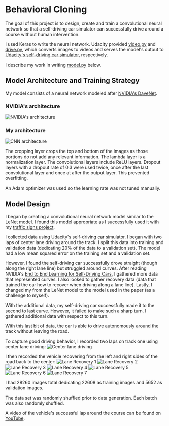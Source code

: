 # Behavioral Cloning
The goal of this project is to design, create and train a convolutional neural network so that a self-driving car simulator can successfully drive around a course without human intervention.

I used Keras to write the neural network.  Udacity provided [video.py](https://github.com/AryanJ-NYC/CarND-Behavioral-Cloning-P3/blob/master/video.py) and [drive.py](https://github.com/AryanJ-NYC/CarND-Behavioral-Cloning-P3/blob/master/drive.py), which converts images to videos and serves the model's output to [Udacity's self-driving car simulator](https://github.com/udacity/self-driving-car-sim), respectively.

I describe my work in writing [model.py](https://github.com/AryanJ-NYC/CarND-Behavioral-Cloning-P3/blob/master/model.py) below.

## Model Architecture and Training Strategy
My model consists of a neural network modeled after [NVIDIA's DaveNet](https://arxiv.org/pdf/1604.07316v1.pdf).

### NVIDIA's architecture
![NVIDIA's architecture](./images/nvidia-dave2.jpg)

### My architecture
![CNN architecture](./models/model.png)

The cropping layer crops the top and bottom of the images as those portions do not add any relevant information.  The lambda layer is a normalization layer.  The convolutional layers include ReLU layers.  Dropout layers with a dropout rate of 0.3 were used twice, once after the last convolutional layer and once at after the output layer.  This prevented overfitting.

An Adam optimizer was used so the learning rate was not tuned manually.

## Model Design
I began by creating a convolutional neural network model similar to the LeNet model.  I found this model appropriate as I successfully used it with my  [traffic signs project](https://github.com/AryanJ-NYC/CarND-Traffic-Sign-Classifier-Project/).

I collected data using Udacity's self-driving car simulator.  I began with two laps of center lane driving around the track.  I split this data into training and validation data (dedicating 20% of the data to a validation set).  The model had a low mean squared error on the training set and a validation set.

However, I found the self-driving car successfully drove straight (though along the right lane line) but struggled around curves.  After reading NVIDIA's [End to End Learning for Self-Driving Cars](https://arxiv.org/pdf/1604.07316v1.pdf), I gathered more data that represented curves.  I also looked to gather recovery data (data that trained the car how to recover when driving along a lane line).  Lastly, I changed my from the LeNet model to the model used in the paper (as a challenge to myself).

With the additional data, my self-driving car successfully made it to the second to last curve.  However, it failed to make such a sharp turn.  I  gathered additional data with respect to this turn.

With this last bit of data, the car is able to drive autonomously around the track without leaving the road.

To capture good driving behavior, I recorded two laps on track one using center lane driving:
![Center lane driving](./images/center_lane_driving.jpg)

I then recorded the vehicle recovering from the left and right sides of the road back to the center:
![Lane Recovery 1](./images/lane_recovery1.jpg)
![Lane Recovery 2](./images/lane_recovery2.jpg)
![Lane Recovery 3](./images/lane_recovery3.jpg)
![Lane Recovery 4](./images/lane_recovery4.jpg)
![Lane Recovery 5](./images/lane_recovery5.jpg)
![Lane Recovery 6](./images/lane_recovery6.jpg)
![Lane Recovery 7](./images/lane_recovery7.jpg)

I had 28260 images total dedicating 22608 as training images and 5652 as validation images.

The data set was randomly shuffled prior to data generation.  Each batch was also randomly shuffled.

A video of the vehicle's successful lap around the course can be found on [YouTube](https://www.youtube.com/watch?v=Bco18aQMIlw).
